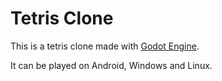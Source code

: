 # Tetris Clone

This is a tetris clone made with [Godot Engine](https://godotengine.org/).

It can be played on Android, Windows and Linux. 
